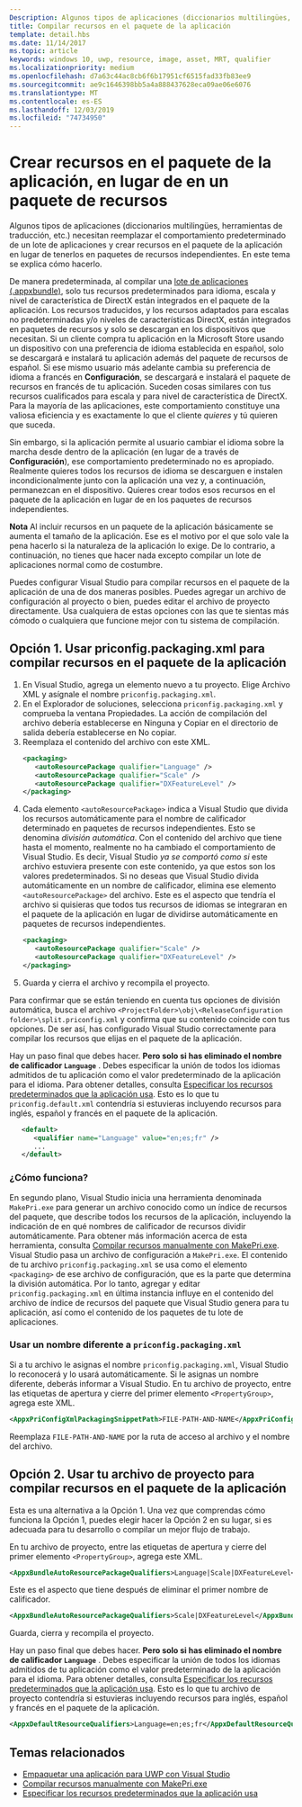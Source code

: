 ```yaml
---
Description: Algunos tipos de aplicaciones (diccionarios multilingües, herramientas de traducción, etc.) necesitan reemplazar el comportamiento predeterminado de un lote de aplicaciones y crear recursos en el paquete de la aplicación en lugar de tenerlos en distintos paquetes de recursos. En este tema se explica cómo hacerlo.
title: Compilar recursos en el paquete de la aplicación
template: detail.hbs
ms.date: 11/14/2017
ms.topic: article
keywords: windows 10, uwp, resource, image, asset, MRT, qualifier
ms.localizationpriority: medium
ms.openlocfilehash: d7a63c44ac8cb6f6b17951cf6515fad33fb83ee9
ms.sourcegitcommit: ae9c1646398bb5a4a888437628eca09ae06e6076
ms.translationtype: MT
ms.contentlocale: es-ES
ms.lasthandoff: 12/03/2019
ms.locfileid: "74734950"
---
```

# <a name="build-resources-into-your-app-package-instead-of-into-a-resource-pack"></a>Crear recursos en el paquete de la aplicación, en lugar de en un paquete de recursos

Algunos tipos de aplicaciones (diccionarios multilingües, herramientas de traducción, etc.) necesitan reemplazar el comportamiento predeterminado de un lote de aplicaciones y crear recursos en el paquete de la aplicación en lugar de tenerlos en paquetes de recursos independientes. En este tema se explica cómo hacerlo.

De manera predeterminada, al compilar una [lote de aplicaciones (.appxbundle)](/windows/msix/package/packaging-uwp-apps), solo tus recursos predeterminados para idioma, escala y nivel de característica de DirectX están integrados en el paquete de la aplicación. Los recursos traducidos, y los recursos adaptados para escalas no predeterminadas y/o niveles de características DirectX, están integrados en paquetes de recursos y solo se descargan en los dispositivos que necesitan. Si un cliente compra tu aplicación en la Microsoft Store usando un dispositivo con una preferencia de idioma establecida en español, solo se descargará e instalará tu aplicación además del paquete de recursos de español. Si ese mismo usuario más adelante cambia su preferencia de idioma a francés en **Configuración**, se descargará e instalará el paquete de recursos en francés de tu aplicación. Suceden cosas similares con tus recursos cualificados para escala y para nivel de característica de DirectX. Para la mayoría de las aplicaciones, este comportamiento constituye una valiosa eficiencia y es exactamente lo que el cliente *quieres* y tú quieren que suceda.

Sin embargo, si la aplicación permite al usuario cambiar el idioma sobre la marcha desde dentro de la aplicación (en lugar de a través de **Configuración**), ese comportamiento predeterminado no es apropiado. Realmente quieres todos los recursos de idioma se descarguen e instalen incondicionalmente junto con la aplicación una vez y, a continuación, permanezcan en el dispositivo. Quieres crear todos esos recursos en el paquete de la aplicación en lugar de en los paquetes de recursos independientes.

**Nota** Al incluir recursos en un paquete de la aplicación básicamente se aumenta el tamaño de la aplicación. Ese es el motivo por el que solo vale la pena hacerlo si la naturaleza de la aplicación lo exige. De lo contrario, a continuación, no tienes que hacer nada excepto compilar un lote de aplicaciones normal como de costumbre.

Puedes configurar Visual Studio para compilar recursos en el paquete de la aplicación de una de dos maneras posibles. Puedes agregar un archivo de configuración al proyecto o bien, puedes editar el archivo de proyecto directamente. Usa cualquiera de estas opciones con las que te sientas más cómodo o cualquiera que funcione mejor con tu sistema de compilación.

## <a name="option-1-use-priconfigpackagingxml-to-build-resources-into-your-app-package"></a>Opción 1. Usar priconfig.packaging.xml para compilar recursos en el paquete de la aplicación

1. En Visual Studio, agrega un elemento nuevo a tu proyecto. Elige Archivo XML y asígnale el nombre `priconfig.packaging.xml`.
2. En el Explorador de soluciones, selecciona `priconfig.packaging.xml` y comprueba la ventana Propiedades. La acción de compilación del archivo debería establecerse en Ninguna y Copiar en el directorio de salida debería establecerse en No copiar.
3. Reemplaza el contenido del archivo con este XML.
   ```xml
   <packaging>
      <autoResourcePackage qualifier="Language" />
      <autoResourcePackage qualifier="Scale" />
      <autoResourcePackage qualifier="DXFeatureLevel" />
   </packaging>
   ```
4. Cada elemento `<autoResourcePackage>` indica a Visual Studio que divida los recursos automáticamente para el nombre de calificador determinado en paquetes de recursos independientes. Esto se denomina *división automática*. Con el contenido del archivo que tiene hasta el momento, realmente no ha cambiado el comportamiento de Visual Studio. Es decir, Visual Studio *ya se comportó como si* este archivo estuviera presente con este contenido, ya que estos son los valores predeterminados. Si no deseas que Visual Studio divida automáticamente en un nombre de calificador, elimina ese elemento `<autoResourcePackage>` del archivo. Este es el aspecto que tendría el archivo si quisieras que todos tus recursos de idiomas se integraran en el paquete de la aplicación en lugar de dividirse automáticamente en paquetes de recursos independientes.
   ```xml
   <packaging>
      <autoResourcePackage qualifier="Scale" />
      <autoResourcePackage qualifier="DXFeatureLevel" />
   </packaging>
   ```
5. Guarda y cierra el archivo y recompila el proyecto.

Para confirmar que se están teniendo en cuenta tus opciones de división automática, busca el archivo `<ProjectFolder>\obj\<ReleaseConfiguration folder>\split.priconfig.xml` y confirma que su contenido coincide con tus opciones. De ser así, has configurado Visual Studio correctamente para compilar los recursos que elijas en el paquete de la aplicación.

Hay un paso final que debes hacer. **Pero solo si has eliminado el nombre de calificador `Language`** . Debes especificar la unión de todos los idiomas admitidos de tu aplicación como el valor predeterminado de la aplicación para el idioma. Para obtener detalles, consulta [Especificar los recursos predeterminados que la aplicación usa](specify-default-resources-installed.md). Esto es lo que tu `priconfig.default.xml` contendría si estuvieras incluyendo recursos para inglés, español y francés en el paquete de la aplicación.

```xml
   <default>
      <qualifier name="Language" value="en;es;fr" />
      ...
   </default>
```

### <a name="how-does-this-work"></a>¿Cómo funciona?

En segundo plano, Visual Studio inicia una herramienta denominada `MakePri.exe` para generar un archivo conocido como un índice de recursos del paquete, que describe todos los recursos de la aplicación, incluyendo la indicación de en qué nombres de calificador de recursos dividir automáticamente. Para obtener más información acerca de esta herramienta, consulta [Compilar recursos manualmente con MakePri.exe](compile-resources-manually-with-makepri.md). Visual Studio pasa un archivo de configuración a `MakePri.exe`. El contenido de tu archivo `priconfig.packaging.xml` se usa como el elemento `<packaging>` de ese archivo de configuración, que es la parte que determina la división automática. Por lo tanto, agregar y editar `priconfig.packaging.xml` en última instancia influye en el contenido del archivo de índice de recursos del paquete que Visual Studio genera para tu aplicación, así como el contenido de los paquetes de tu lote de aplicaciones.

### <a name="using-a-different-file-name-than-priconfigpackagingxml"></a>Usar un nombre diferente a `priconfig.packaging.xml`

Si a tu archivo le asignas el nombre `priconfig.packaging.xml`, Visual Studio lo reconocerá y lo usará automáticamente. Si le asignas un nombre diferente, deberás informar a Visual Studio. En tu archivo de proyecto, entre las etiquetas de apertura y cierre del primer elemento `<PropertyGroup>`, agrega este XML.

```xml
<AppxPriConfigXmlPackagingSnippetPath>FILE-PATH-AND-NAME</AppxPriConfigXmlPackagingSnippetPath>
```

Reemplaza `FILE-PATH-AND-NAME` por la ruta de acceso al archivo y el nombre del archivo.

## <a name="option-2-use-your-project-file-to-build-resources-into-your-app-package"></a>Opción 2. Usar tu archivo de proyecto para compilar recursos en el paquete de la aplicación

Esta es una alternativa a la Opción 1. Una vez que comprendas cómo funciona la Opción 1, puedes elegir hacer la Opción 2 en su lugar, si es adecuada para tu desarrollo o compilar un mejor flujo de trabajo.

En tu archivo de proyecto, entre las etiquetas de apertura y cierre del primer elemento `<PropertyGroup>`, agrega este XML.

```xml
<AppxBundleAutoResourcePackageQualifiers>Language|Scale|DXFeatureLevel</AppxBundleAutoResourcePackageQualifiers>
```

Este es el aspecto que tiene después de eliminar el primer nombre de calificador.

```xml
<AppxBundleAutoResourcePackageQualifiers>Scale|DXFeatureLevel</AppxBundleAutoResourcePackageQualifiers>
```

Guarda, cierra y recompila el proyecto.

Hay un paso final que debes hacer. **Pero solo si has eliminado el nombre de calificador `Language`** . Debes especificar la unión de todos los idiomas admitidos de tu aplicación como el valor predeterminado de la aplicación para el idioma. Para obtener detalles, consulta [Especificar los recursos predeterminados que la aplicación usa](specify-default-resources-installed.md). Esto es lo que tu archivo de proyecto contendría si estuvieras incluyendo recursos para inglés, español y francés en el paquete de la aplicación.

```xml
<AppxDefaultResourceQualifiers>Language=en;es;fr</AppxDefaultResourceQualifiers>
```

## <a name="related-topics"></a>Temas relacionados

* [Empaquetar una aplicación para UWP con Visual Studio](../packaging/packaging-uwp-apps.md)
* [Compilar recursos manualmente con MakePri.exe](compile-resources-manually-with-makepri.md)
* [Especificar los recursos predeterminados que la aplicación usa](specify-default-resources-installed.md)